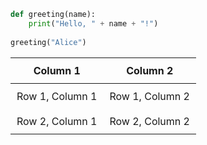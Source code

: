 ```python
def greeting(name):
    print("Hello, " + name + "!")
    
greeting("Alice")
```

<style>
table {
  width: 100%;
  border-collapse: collapse;
}

th, td {
  padding: 10px;
  text-align: center; 
}
</style>

| Column 1 | Column 2 |
| -------- | -------- |
| Row 1, Column 1 | Row 1, Column 2 |
| Row 2, Column 1 | Row 2, Column 2 |

